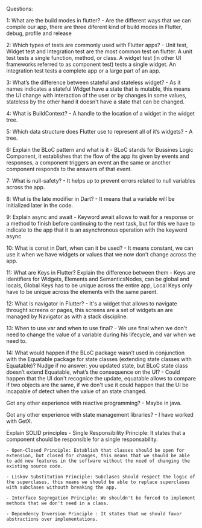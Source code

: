
Questions:

1: What are the build modes in flutter?
    - Are the different ways that we can compile our app, there are three diferent kind of build modes in Flutter, debug, profile and release

2: Which types of tests are commonly used with Flutter apps?
    - Unit test, Widget test and Integration test are the most common test on flutter.
        A unit test tests a single function, method, or class.
        A widget test (in other UI frameworks referred to as component test) tests a single widget.
        An integration test tests a complete app or a large part of an app.

3: What’s the difference between stateful and stateless widget?
    - As it names indicates a stateful Widget have a state that is mutable, this means the UI change with interaction of the user or by changes in some values, stateless by the other hand it doesn't have a state that can be changed.

4: What is BuildContext?
    - A handle to the location of a widget in the widget tree.

5: Which data structure does Flutter use to represent all of it’s widgets?
    - A tree.

6: Explain the BLoC pattern and what is it
    - BLoC stands for Bussines Logic Component, it establishes that the flow of the app its given by events and responses, a component triggers an event an the same or another component responds to the answers of that event.

7: What is null-safety?
    - It helps up to prevent errors related to null variables across the app.

8: What is the late modifier in Dart?
    - It means that a variable will be initialized later in the code.

9: Explain async and await
    - Keyword await allows to wait for a response or a method to finish before continuing to the next task, but for this we have to indicate to the app that it is an asynchronous operation with the keyword async

10: What is const in Dart, when can it be used?
    - It means constant, we can use it when we have widgets or values that we now don't change across the app.

11: What are Keys in Flutter? Explain the difference between them
    - Keys are identifiers for Widgets, Elements and SemanticsNodes, can be global and locals, Global Keys has to be unique across the entire app, Local Keys only have to be unique across the elements with the same parent.

12: What is navigator in Flutter? 
    - It's a widget that allows to navigate throught screens or pages, this screens are a set of widgets an are managed by Navigator as with a stack discipline.

13: When to use var and when to use final?
    - We use final when we don't need to change the value of a variable during his lifecycle,  and var when we need to.

14: What would happen if the BLoC package wasn’t used in conjunction with the Equatable package for state classes (extending state classes with Equatable)? Nudge if no answer: you updated state, but BLoC state class doesn’t extend Equatable, what’s the consequence on the UI? 
    - Could happen that the UI don't recognice the update, equatable allows to compare if two objects are the same, if we don't use it could happen that the UI be incapable of detect when the value of an state changed.

Got any other experience with reactive programming?
    - Maybe in java.

Got any other experience with state management libraries?
    - I have worked with GetX.

Explain SOLID principles 
    - Single Responsibility Principle: It states that a component should be responsible for a single responsability. 	
    
    - Open-Closed Principle: Establish that classes should be open for extension, but closed for changes, this means that we should be able to add new features in the software without the need of changing the existing source code.
    
    - Liskov Substitution Principle: Subclases should respect the logic of the superclases, this means we should be able to replace superclases with subclases withouth breaking the app.	
    
    - Interface Segregation Principle: We shouldn't be forced to implement methods that we don't need in a class. 	
    
    - Dependency Inversion Principle : It states that we should favor abstractions over implementations.

